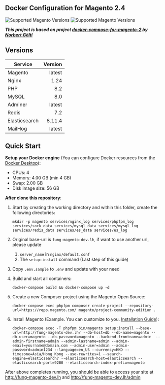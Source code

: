 ## Docker Configuration for Magento 2.4

<img src="https://img.shields.io/badge/magento-2.X-brightgreen.svg?logo=magento&longCache=true&style=flat-square" alt="Supported Magento Versions" />
<img src="https://img.shields.io/badge/macOS-ready-brightgreen?style=flat-square" alt="Supported Magento Versions" />

***This project is based on project [docker-compose-for-magento-2](https://github.com/norbertgoltl/docker-compose-for-magento-2) by [Norbert Göltl](https://github.com/norbertgoltl)***

## Versions

Service | Version
 --- | ---:
Magento | latest
Nginx | 1.24
PHP | 8.2
MySQL | 8.0
Adminer | latest
Redis | 7.2
Elasticsearch | 8.11.4
MailHog | latest

## Quick Start

**Setup your Docker engine** (You can configure Docker resources from the [Docker Desktop](https://docs.docker.com/desktop/#configure-docker-desktop))**:**

- CPUs: 4
- Memory: 4.00 GB (min 4 GB)
- Swap: 2.00 GB
- Disk image size: 56 GB

**After clone this repository:**

1. Start by creating the working directory and within this folder, create the following directories:
    ```
    mkdir -p magento services/nginx_log services/phpfpm_log services/sock_data services/mysql_data services/mysql_log services/redis_data services/es_data services/es_log
    ```

2. Original base-url is `fung-magento-dev.lh`, if want to use another url, please update
   1. `server_name` in `nginx/default.conf`
   2. The `setup:install` command (Last step of this guide)

3. Copy `.env.sample` to `.env` and update with your need

4. Build and start all containers:
    ```
    docker-compose build && docker-compose up -d
    ```

5. Create a new Composer project using the Magento Open Source:
    ```
    docker-compose exec phpfpm composer create-project --repository-url=https://repo.magento.com/ magento/project-community-edition .
    ```

6. Install Magento (Example. You can customize to you. [Installation Guide](https://experienceleague.adobe.com/docs/commerce-operations/installation-guide/advanced.html)):
    ```
    docker-compose exec -T phpfpm bin/magento setup:install --base-url=http://fung-magento-dev.lh/ --db-host=db --db-name=magento --db-user=magento --db-password=magento --backend-frontname=admin  --admin-firstname=admin --admin-lastname=admin --admin-email=yourname@domain.com --admin-user=admin --admin-password=admin1234 --language=en_US --currency=HKD --timezone=Asia/Hong_Kong --use-rewrites=1 --search-engine=elasticsearch7 --elasticsearch-host=elasticsearch --elasticsearch-port=9200 --elasticsearch-index-prefix=magento
    ```

After above completes running, you should be able to access your site at http://fung-magento-dev.lh and http://fung-magento-dev.lh/admin
